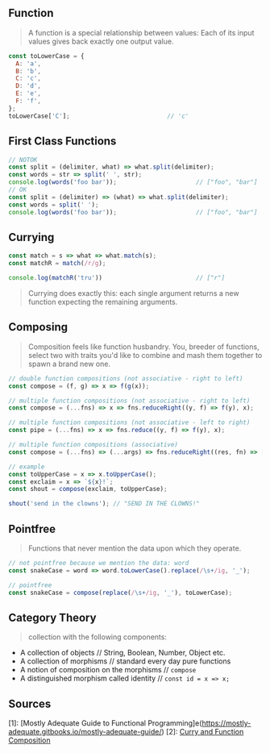 Function
--------
> A function is a special relationship between values: Each of its input values gives back exactly one output value.

```js
const toLowerCase = {
  A: 'a',
  B: 'b',
  C: 'c',
  D: 'd',
  E: 'e',
  F: 'f',
};
toLowerCase['C']; 							// 'c'
```

First Class Functions
---------------------
```js
// NOTOK
const split = (delimiter, what) => what.split(delimiter);
const words = str => split(' ', str);
console.log(words('foo bar'));						// ["foo", "bar"]
// OK
const split = (delimiter) => (what) => what.split(delimiter);
const words = split(' ');
console.log(words('foo bar'));						// ["foo", "bar"]
```

Currying
--------
```js
const match = s => what => what.match(s);
const matchR = match(/r/g);

console.log(matchR('tru'))    						// ["r"]
```
> Currying does exactly this: each single argument returns a new function expecting the remaining arguments.

Composing
---------
> Composition feels like function husbandry. You, breeder of functions, select two with traits you'd like to combine and mash them together to spawn a brand new one.

```js
// double function compositions (not associative - right to left)
const compose = (f, g) => x => f(g(x));					
```

```js
// multiple function compositions (not associative - right to left)
const compose = (...fns) => x => fns.reduceRight((y, f) => f(y), x);
```

```js
// multiple function compositions (not associative - left to right)
const pipe = (...fns) => x => fns.reduce((y, f) => f(y), x); 	
```

```js
// multiple function compositions (associative)
const compose = (...fns) => (...args) => fns.reduceRight((res, fn) => [fn.call(null, ...res)], args)[0];	
```

```js
// example
const toUpperCase = x => x.toUpperCase();
const exclaim = x => `${x}!`;
const shout = compose(exclaim, toUpperCase);

shout('send in the clowns'); // "SEND IN THE CLOWNS!"
```

Pointfree
---------
> Functions that never mention the data upon which they operate.

```js
// not pointfree because we mention the data: word
const snakeCase = word => word.toLowerCase().replace(/\s+/ig, '_');

// pointfree
const snakeCase = compose(replace(/\s+/ig, '_'), toLowerCase);
```

Category Theory
---------------
> collection with the following components:
- A collection of objects 			// String, Boolean, Number, Object etc.
- A collection of morphisms			// standard every day pure functions
- A notion of composition on the morphisms 	// `compose`
- A distinguished morphism called identity	// `const id = x => x;`

Sources
-------
[1]: [Mostly Adequate Guide to Functional Programming]e(https://mostly-adequate.gitbooks.io/mostly-adequate-guide/)
[2]: [Curry and Function Composition](https://medium.com/javascript-scene/curry-and-function-composition-2c208d774983)

